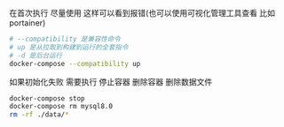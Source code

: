 
在首次执行 尽量使用 这样可以看到报错(也可以使用可视化管理工具查看 比如portainer)
```bash
# --compatibility 是兼容性命令 
# up 是从拉取到构建到运行的全套指令
# -d 是后台运行
docker-compose --compatibility up
```

如果初始化失败  需要执行 停止容器  删除容器  删除数据文件
```bash
docker-compose stop
docker-compose rm mysql8.0
rm -rf ./data/*
```